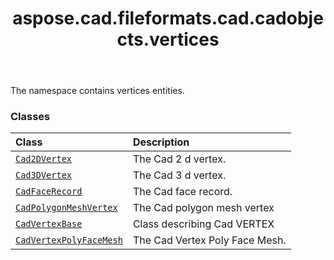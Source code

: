 ﻿---
title: aspose.cad.fileformats.cad.cadobjects.vertices
second_title: Aspose.CAD for Python via .NET API References
description: 
type: docs
weight: 10
url: /python-net/aspose.cad.fileformats.cad.cadobjects.vertices/
is_root: false
---

The namespace contains vertices entities.

### Classes
| Class | Description |
| :- | :- |
| [`Cad2DVertex`](/cad/python-net/aspose.cad.fileformats.cad.cadobjects.vertices/cad2dvertex) | The Cad 2 d vertex. |
| [`Cad3DVertex`](/cad/python-net/aspose.cad.fileformats.cad.cadobjects.vertices/cad3dvertex) | The Cad 3 d vertex. |
| [`CadFaceRecord`](/cad/python-net/aspose.cad.fileformats.cad.cadobjects.vertices/cadfacerecord) | The Cad face record. |
| [`CadPolygonMeshVertex`](/cad/python-net/aspose.cad.fileformats.cad.cadobjects.vertices/cadpolygonmeshvertex) | The Cad polygon mesh vertex |
| [`CadVertexBase`](/cad/python-net/aspose.cad.fileformats.cad.cadobjects.vertices/cadvertexbase) | Class describing Cad VERTEX |
| [`CadVertexPolyFaceMesh`](/cad/python-net/aspose.cad.fileformats.cad.cadobjects.vertices/cadvertexpolyfacemesh) | The Cad Vertex Poly Face Mesh. |


